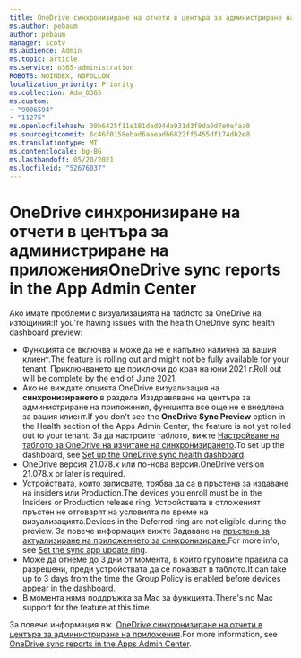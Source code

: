 ```yaml
---
title: OneDrive синхронизиране на отчети в центъра за администриране на приложения
ms.author: pebaum
author: pebaum
manager: scotv
ms.audience: Admin
ms.topic: article
ms.service: o365-administration
ROBOTS: NOINDEX, NOFOLLOW
localization_priority: Priority
ms.collection: Adm_O365
ms.custom:
- "9006594"
- "11275"
ms.openlocfilehash: 30b6425f11e181dad04da931d3f9da0d7e0efaa0
ms.sourcegitcommit: 6c46f0158ebad6aaeadb6822ff5455df174db2e8
ms.translationtype: MT
ms.contentlocale: bg-BG
ms.lasthandoff: 05/20/2021
ms.locfileid: "52676037"
---
```

# <a name="onedrive-sync-reports-in-the-app-admin-center"></a><span data-ttu-id="bea83-102">OneDrive синхронизиране на отчети в центъра за администриране на приложения</span><span class="sxs-lookup"><span data-stu-id="bea83-102">OneDrive sync reports in the App Admin Center</span></span>

<span data-ttu-id="bea83-103">Ако имате проблеми с визуализацията на таблото за OneDrive на изтощиния:</span><span class="sxs-lookup"><span data-stu-id="bea83-103">If you're having issues with the health OneDrive sync health dashboard preview:</span></span>

- <span data-ttu-id="bea83-104">Функцията се включва и може да не е напълно налична за вашия клиент.</span><span class="sxs-lookup"><span data-stu-id="bea83-104">The feature is rolling out and might not be fully available for your tenant.</span></span> <span data-ttu-id="bea83-105">Приключването ще приключи до края на юни 2021 г.</span><span class="sxs-lookup"><span data-stu-id="bea83-105">Roll out will be complete by the end of June 2021.</span></span>
- <span data-ttu-id="bea83-106">Ако не виждате опцията OneDrive визуализация на **синхронизирането** в раздела Изздравяване на центъра за администриране на приложения, функцията все още не е внедлена за вашия клиент.</span><span class="sxs-lookup"><span data-stu-id="bea83-106">If you don't see the **OneDrive Sync Preview** option in the Health section of the Apps Admin Center, the feature is not yet rolled out to your tenant.</span></span> <span data-ttu-id="bea83-107">За да настроите таблото, вижте [Настройване на таблото за OneDrive на изчитане на синхронизирането](/OneDrive/sync-health#set-up-the-onedrive-sync-health-dashboard).</span><span class="sxs-lookup"><span data-stu-id="bea83-107">To set up the dashboard, see [Set up the OneDrive sync health dashboard](/OneDrive/sync-health#set-up-the-onedrive-sync-health-dashboard).</span></span>
- <span data-ttu-id="bea83-108">OneDrive версия 21.078.x или по-нова версия.</span><span class="sxs-lookup"><span data-stu-id="bea83-108">OneDrive version 21.078.x or later is required.</span></span>
- <span data-ttu-id="bea83-109">Устройствата, които записвате, трябва да са в пръстена за издаване на insiders или Production.</span><span class="sxs-lookup"><span data-stu-id="bea83-109">The devices you enroll must be in the Insiders or Production release ring.</span></span> <span data-ttu-id="bea83-110">Устройствата в отложеният пръстен не отговарят на условията по време на визуализацията.</span><span class="sxs-lookup"><span data-stu-id="bea83-110">Devices in the Deferred ring are not eligible during the preview.</span></span> <span data-ttu-id="bea83-111">За повече информация вижте Задаване на [пръстена за актуализиране на приложението за синхронизиране.](/OneDrive/use-group-policy#set-the-sync-app-update-ring)</span><span class="sxs-lookup"><span data-stu-id="bea83-111">For more info, see [Set the sync app update ring](/OneDrive/use-group-policy#set-the-sync-app-update-ring).</span></span>
- <span data-ttu-id="bea83-112">Може да отнеме до 3 дни от момента, в който груповите правила са разрешени, преди устройствата да се показват в таблото.</span><span class="sxs-lookup"><span data-stu-id="bea83-112">It can take up to 3 days from the time the Group Policy is enabled before devices appear in the dashboard.</span></span>
- <span data-ttu-id="bea83-113">В момента няма поддръжка за Mac за функцията.</span><span class="sxs-lookup"><span data-stu-id="bea83-113">There's no Mac support for the feature at this time.</span></span>

<span data-ttu-id="bea83-114">За повече информация вж. [OneDrive синхронизиране на отчети в центъра за администриране на приложения](/OneDrive/sync-health).</span><span class="sxs-lookup"><span data-stu-id="bea83-114">For more information, see [OneDrive sync reports in the Apps Admin Center](/OneDrive/sync-health).</span></span>